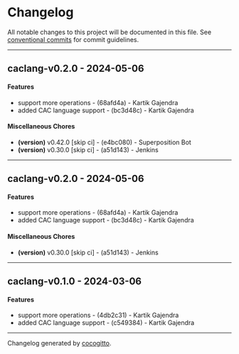 # Changelog
All notable changes to this project will be documented in this file. See [conventional commits](https://www.conventionalcommits.org/) for commit guidelines.

- - -
## caclang-v0.2.0 - 2024-05-06
#### Features
- support more operations - (68afd4a) - Kartik Gajendra
- added CAC language support - (bc3d48c) - Kartik Gajendra
#### Miscellaneous Chores
- **(version)** v0.42.0 [skip ci] - (e4bc080) - Superposition Bot
- **(version)** v0.30.0 [skip ci] - (a51d143) - Jenkins

- - -

## caclang-v0.2.0 - 2024-05-06
#### Features
- support more operations - (68afd4a) - Kartik Gajendra
- added CAC language support - (bc3d48c) - Kartik Gajendra
#### Miscellaneous Chores
- **(version)** v0.30.0 [skip ci] - (a51d143) - Jenkins

- - -

## caclang-v0.1.0 - 2024-03-06
#### Features
- support more operations - (4db2c31) - Kartik Gajendra
- added CAC language support - (c549384) - Kartik Gajendra

- - -

Changelog generated by [cocogitto](https://github.com/cocogitto/cocogitto).